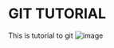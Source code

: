 # GIT TUTORIAL 
This is tutorial to git
![image](https://encrypted-tbn0.gstatic.com/images?q=tbn:ANd9GcSO3YMqf_hC9opnAZP_l4PHZLwAUc5pghj8PQ&s)
